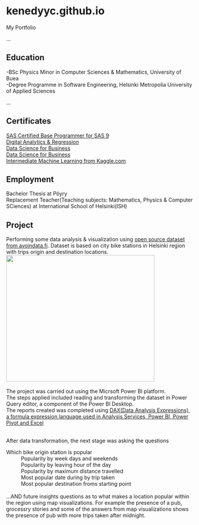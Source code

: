 # kenedyyc.github.io
My Portfolio

...
## Education
-BSc Physics Minor in Computer Sciences & Mathematics, University of Buea </br>
-Degree Programme in Software Engineering, Helsinki Metropolia University of Applied Sciences


...
## Certificates
<a href="https://www.credly.com/badges/1ae79ca1-5702-445d-a713-5cbd1a363215/public_url">SAS Certified Base Programmer for SAS 9 </a> </br>
<a href="https://courses.cognitiveclass.ai/certificates/914e4d207c6c4369be670d0ac3b356fc">Digital Analytics & Regression </a> </br>
<a href="https://www.credly.com/badges/e1369143-16b0-4716-aa1b-d4c57d6f9c4a/public_url">Data Science for Business</a></br>
<a href="https://www.credly.com/badges/e1369143-16b0-4716-aa1b-d4c57d6f9c4a/public_url">Data Science for Business</a></br>
<a href="https://i.ibb.co/bz8XY1h/Kenedy-Intermediate-Machine-Learning.png">Intermediate Machine Learning from Kaggle.com</a></br>

## Employment
Bachelor Thesis at Pöyry </br>
Replacement Teacher(Teaching subjects: Mathematics, Physics & Computer SCiences) at International School of Helsinki(ISH)


## Project

Performing some data analysis & visualization using <a href="https://www.avoindata.fi/data/en_GB/dataset/helsingin-ja-espoon-kaupunkipyorilla-ajatut-matkat">open source dataset from avoindata.fi</a>.
Dataset is based on city bike stations in Helsinki region with trips origin and  destination locations.
<img src="https://i.ibb.co/C5MSkbf/BIVIZ1data.png" width="400"
     height="341"> </br>
</br>The project was carried out using the Micrsoft Power BI platform.</br>
The steps applied included reading and transforming the dataset in Power Query editor, a component of the Power BI Desktop.</br>
The reports created was completed using <a href="https://docs.microsoft.com/en-us/dax/dax-overview">DAX(Data Analysis Expressions), a formula expression language used in Analysis Services, Power BI, Power Pivot and Excel</a>

</br>
After data transformation, the next stage was asking the questions
<dl>
  <dt>Which bike origin station is popular</dt>
  <dd>Popularity by week days and weekends</dd>
  <dd>Popularity by leaving hour of the day</dd>
  <dd>Popularity by maximum distance travelled</dd>
  <dd>Most popular date during by trip taken</dd>
  <dd>Most popular destination froms starting point</dd>
  </br> ...AND future insights questions as to what makes a location popular within the region using map visualizations.
  For example the presence of a pub, grocessry stories and some of the answers from map visualizations shows the presence
  of pub with more trips taken after midnight. 
</dl>